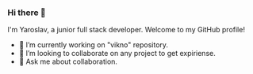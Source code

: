 ### Hi there 👋

I'm Yaroslav, a junior full stack developer. Welcome to my GitHub profile!
- 🔭 I’m currently working on "vikno" repository.
- 👯 I’m looking to collaborate on any project to get expiriense.
- 💬 Ask me about collaboration.


